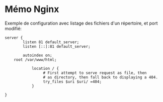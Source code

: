 # Mémo Nginx

Exemple de configuration avec listage des fichiers d'un répertoire, et port modifié:

	server {
	        listen 81 default_server;
        	listen [::]:81 default_server;

	        autoindex on;
		root /var/www/html;
		
                location / {
                     # First attempt to serve request as file, then
                     # as directory, then fall back to displaying a 404.
                     try_files $uri $uri/ =404;
                }
	
	}

